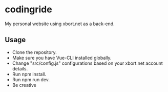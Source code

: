 # codingride
My personal website using xbort.net as a back-end.

## Usage
- Clone the repository.
- Make sure you have Vue-CLI installed globally.
- Change "src/config.js" configurations based on your xbort.net account details.
- Run npm install.
- Run npm run dev.
- Be creative
